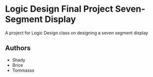# Logic Design Final Project Seven-Segment Display

A project for Logic Design class on designing a seven segment display

## Authors
* Shady
* Brice
* Tommasss
